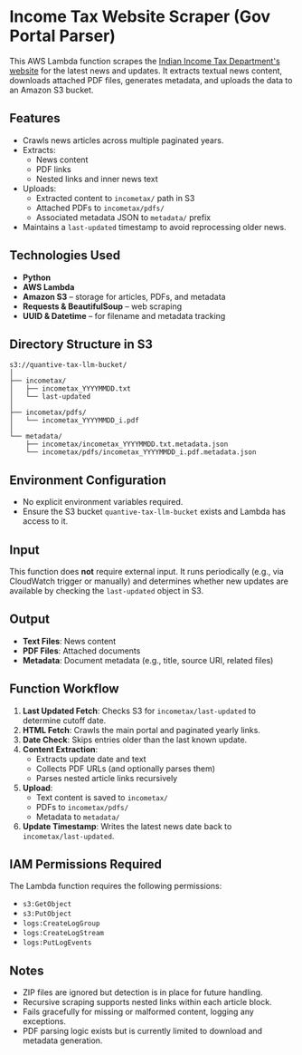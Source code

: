 # Income Tax Website Scraper (Gov Portal Parser)

This AWS Lambda function scrapes the [Indian Income Tax Department's website](https://www.incometax.gov.in/iec/foportal/latest-news) for the latest news and updates. It extracts textual news content, downloads attached PDF files, generates metadata, and uploads the data to an Amazon S3 bucket.

## Features

- Crawls news articles across multiple paginated years.
- Extracts:
  - News content
  - PDF links
  - Nested links and inner news text
- Uploads:
  - Extracted content to `incometax/` path in S3
  - Attached PDFs to `incometax/pdfs/`
  - Associated metadata JSON to `metadata/` prefix
- Maintains a `last-updated` timestamp to avoid reprocessing older news.

## Technologies Used

- **Python**
- **AWS Lambda**
- **Amazon S3** – storage for articles, PDFs, and metadata
- **Requests & BeautifulSoup** – web scraping
- **UUID & Datetime** – for filename and metadata tracking

## Directory Structure in S3

```
s3://quantive-tax-llm-bucket/
│
├── incometax/
│   ├── incometax_YYYYMMDD.txt
│   └── last-updated
│
├── incometax/pdfs/
│   └── incometax_YYYYMMDD_i.pdf
│
└── metadata/
    ├── incometax/incometax_YYYYMMDD.txt.metadata.json
    └── incometax/pdfs/incometax_YYYYMMDD_i.pdf.metadata.json
```

## Environment Configuration

- No explicit environment variables required.
- Ensure the S3 bucket `quantive-tax-llm-bucket` exists and Lambda has access to it.

## Input

This function does **not** require external input. It runs periodically (e.g., via CloudWatch trigger or manually) and determines whether new updates are available by checking the `last-updated` object in S3.

## Output

- **Text Files**: News content
- **PDF Files**: Attached documents
- **Metadata**: Document metadata (e.g., title, source URI, related files)

## Function Workflow

1. **Last Updated Fetch**: Checks S3 for `incometax/last-updated` to determine cutoff date.
2. **HTML Fetch**: Crawls the main portal and paginated yearly links.
3. **Date Check**: Skips entries older than the last known update.
4. **Content Extraction**:
   - Extracts update date and text
   - Collects PDF URLs (and optionally parses them)
   - Parses nested article links recursively
5. **Upload**:
   - Text content is saved to `incometax/`
   - PDFs to `incometax/pdfs/`
   - Metadata to `metadata/`
6. **Update Timestamp**: Writes the latest news date back to `incometax/last-updated`.

## IAM Permissions Required

The Lambda function requires the following permissions:

- `s3:GetObject`
- `s3:PutObject`
- `logs:CreateLogGroup`
- `logs:CreateLogStream`
- `logs:PutLogEvents`

## Notes

- ZIP files are ignored but detection is in place for future handling.
- Recursive scraping supports nested links within each article block.
- Fails gracefully for missing or malformed content, logging any exceptions.
- PDF parsing logic exists but is currently limited to download and metadata generation.